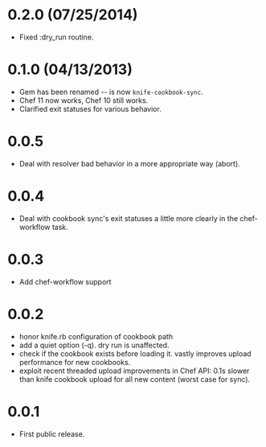 0.2.0 (07/25/2014)
==================

* Fixed :dry_run routine.

0.1.0 (04/13/2013)
==================

* Gem has been renamed -- is now `knife-cookbook-sync`.
* Chef 11 now works, Chef 10 still works.
* Clarified exit statuses for various behavior.

0.0.5
=====

* Deal with resolver bad behavior in a more appropriate way (abort).

0.0.4
=====

* Deal with cookbook sync's exit statuses a little more clearly in the
  chef-workflow task.

0.0.3
=====

* Add chef-workflow support

0.0.2
=====
* honor knife.rb configuration of cookbook path
* add a quiet option (-q). dry run is unaffected.
* check if the cookbook exists before loading it. vastly improves upload
  performance for new cookbooks.
* exploit recent threaded upload improvements in Chef API: 0.1s slower than
  knife cookbook upload for all new content (worst case for sync).

0.0.1
=====

* First public release.
